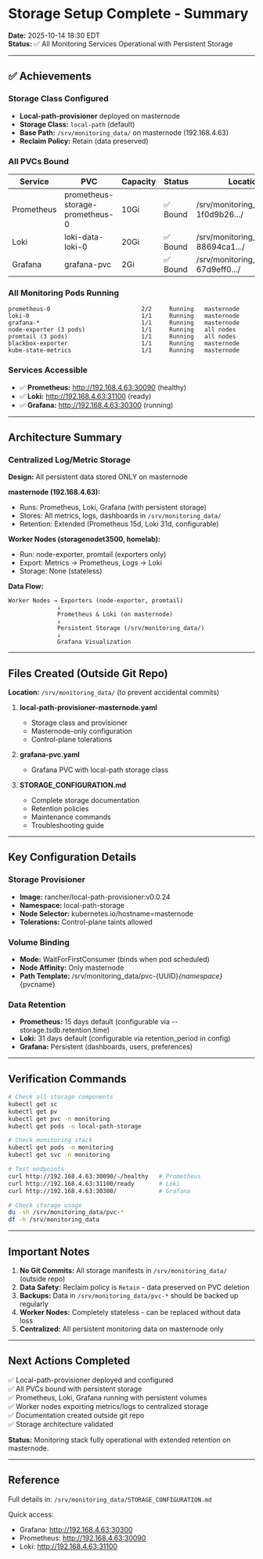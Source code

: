 # Storage Setup Complete - Summary

**Date:** 2025-10-14 18:30 EDT  
**Status:** ✅ All Monitoring Services Operational with Persistent Storage

---

## ✅ Achievements

### Storage Class Configured
- **Local-path-provisioner** deployed on masternode
- **Storage Class:** `local-path` (default)
- **Base Path:** `/srv/monitoring_data/` on masternode (192.168.4.63)
- **Reclaim Policy:** Retain (data preserved)

### All PVCs Bound
| Service | PVC | Capacity | Status | Location |
|---------|-----|----------|--------|----------|
| Prometheus | prometheus-storage-prometheus-0 | 10Gi | ✅ Bound | /srv/monitoring_data/pvc-1f0d9b26.../ |
| Loki | loki-data-loki-0 | 20Gi | ✅ Bound | /srv/monitoring_data/pvc-88694ca1.../ |
| Grafana | grafana-pvc | 2Gi | ✅ Bound | /srv/monitoring_data/pvc-67d9eff0.../ |

### All Monitoring Pods Running
```
prometheus-0                          2/2     Running   masternode
loki-0                                1/1     Running   masternode  
grafana-*                             1/1     Running   masternode
node-exporter (3 pods)                1/1     Running   all nodes
promtail (3 pods)                     1/1     Running   all nodes
blackbox-exporter                     1/1     Running   masternode
kube-state-metrics                    1/1     Running   masternode
```

### Services Accessible
- ✅ **Prometheus:** http://192.168.4.63:30090 (healthy)
- ✅ **Loki:** http://192.168.4.63:31100 (ready)
- ✅ **Grafana:** http://192.168.4.63:30300 (running)

---

## Architecture Summary

### Centralized Log/Metric Storage
**Design:** All persistent data stored ONLY on masternode

**masternode (192.168.4.63):**
- Runs: Prometheus, Loki, Grafana (with persistent storage)
- Stores: All metrics, logs, dashboards in `/srv/monitoring_data/`
- Retention: Extended (Prometheus 15d, Loki 31d, configurable)

**Worker Nodes (storagenodet3500, homelab):**
- Run: node-exporter, promtail (exporters only)
- Export: Metrics → Prometheus, Logs → Loki
- Storage: None (stateless)

**Data Flow:**
```
Worker Nodes → Exporters (node-exporter, promtail)
              ↓
              Prometheus & Loki (on masternode)
              ↓
              Persistent Storage (/srv/monitoring_data/)
              ↓
              Grafana Visualization
```

---

## Files Created (Outside Git Repo)

**Location:** `/srv/monitoring_data/` (to prevent accidental commits)

1. **local-path-provisioner-masternode.yaml**
   - Storage class and provisioner
   - Masternode-only configuration
   - Control-plane tolerations

2. **grafana-pvc.yaml**
   - Grafana PVC with local-path storage class

3. **STORAGE_CONFIGURATION.md**
   - Complete storage documentation
   - Retention policies
   - Maintenance commands
   - Troubleshooting guide

---

## Key Configuration Details

### Storage Provisioner
- **Image:** rancher/local-path-provisioner:v0.0.24
- **Namespace:** local-path-storage
- **Node Selector:** kubernetes.io/hostname=masternode
- **Tolerations:** Control-plane taints allowed

### Volume Binding
- **Mode:** WaitForFirstConsumer (binds when pod scheduled)
- **Node Affinity:** Only masternode
- **Path Template:** /srv/monitoring_data/pvc-{UUID}_{namespace}_{pvcname}

### Data Retention
- **Prometheus:** 15 days default (configurable via --storage.tsdb.retention.time)
- **Loki:** 31 days default (configurable via retention_period in config)
- **Grafana:** Persistent (dashboards, users, preferences)

---

## Verification Commands

```bash
# Check all storage components
kubectl get sc
kubectl get pv
kubectl get pvc -n monitoring
kubectl get pods -n local-path-storage

# Check monitoring stack
kubectl get pods -n monitoring
kubectl get svc -n monitoring

# Test endpoints
curl http://192.168.4.63:30090/-/healthy   # Prometheus
curl http://192.168.4.63:31100/ready       # Loki
curl http://192.168.4.63:30300/            # Grafana

# Check storage usage
du -sh /srv/monitoring_data/pvc-*
df -h /srv/monitoring_data
```

---

## Important Notes

1. **No Git Commits:** All storage manifests in `/srv/monitoring_data/` (outside repo)
2. **Data Safety:** Reclaim policy is `Retain` - data preserved on PVC deletion
3. **Backups:** Data in `/srv/monitoring_data/pvc-*` should be backed up regularly
4. **Worker Nodes:** Completely stateless - can be replaced without data loss
5. **Centralized:** All persistent monitoring data on masternode only

---

## Next Actions Completed

✅ Local-path-provisioner deployed and configured  
✅ All PVCs bound with persistent storage  
✅ Prometheus, Loki, Grafana running with persistent volumes  
✅ Worker nodes exporting metrics/logs to centralized storage  
✅ Documentation created outside git repo  
✅ Storage architecture validated  

**Status:** Monitoring stack fully operational with extended retention on masternode.

---

## Reference

Full details in: `/srv/monitoring_data/STORAGE_CONFIGURATION.md`

Quick access:
- Grafana: http://192.168.4.63:30300
- Prometheus: http://192.168.4.63:30090
- Loki: http://192.168.4.63:31100
